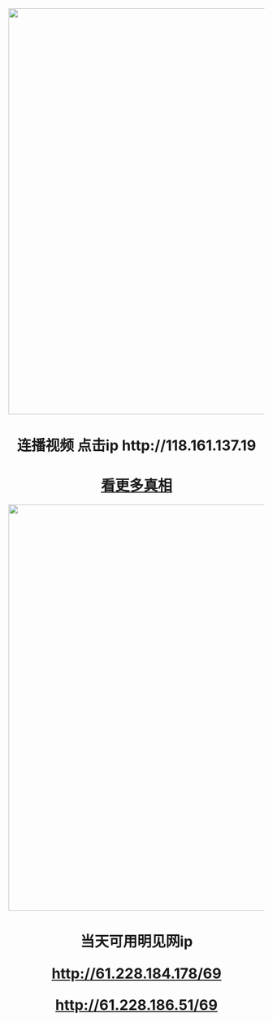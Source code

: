 <div align="center"><a href="http://118.161.137.19"><IMG SRC="https://github.com/gofanben/gm/blob/master/img-2/swspip.jpg" width=800></a>
<h1>连播视频 点击ip http://118.161.137.19</h1>
 

<div align=center><h1><a href=https://git.io/souye>看更多真相</h1></a></div>

<div align="center"><a href="http://61.228.184.178/69"><IMG SRC="https://github.com/gofanben/gm/blob/master/img-2/minjen.jpg" width=800></a>
<h1>当天可用明见网ip 

http://61.228.184.178/69

http://61.228.186.51/69</h1>
 

